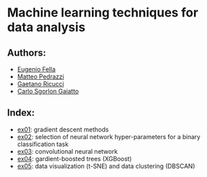 # Machine learning techniques for data analysis

## Authors:
- [Eugenio Fella](https://github.com/eugeniofella)
- [Matteo Pedrazzi](https://github.com/matteopedrazzi)
- [Gaetano Ricucci](https://github.com/gae-ric)
- [Carlo Sgorlon Gaiatto](https://github.com/carlosgorlongaiatto)

## Index:
- [ex01](ex01.ipynb): gradient descent methods
- [ex02](ex02): selection of neural network hyper-parameters for a binary classification task
- [ex03](ex04): convolutional neural network
- [ex04](ex04): gardient-boosted trees (XGBoost)
- [ex05](ex05): data visualization (t-SNE) and data clustering (DBSCAN)
